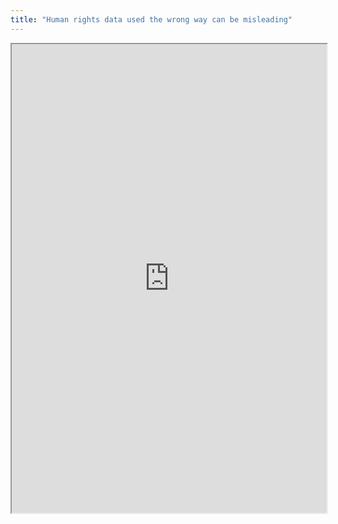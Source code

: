 ```yaml
---
title: "Human rights data used the wrong way can be misleading"
---
```



<iframe height="750" width="100%" src="https://ewelton.github.io/ktest/wiki.html#Human%20rights%20data%20used%20the%20wrong%20way%20can%20be%20misleading"></iframe>
